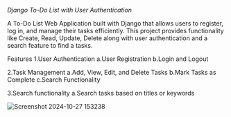 *Django To-Do List with User Authentication*

A To-Do List Web Application built with Django that allows users to register, log in, and manage their tasks efficiently. This project provides functionality like Create, Read, Update, Delete along with user authentication and a search feature to find a tasks.

Features
1.User Authentication
a.User Registration
b.Login and Logout

2.Task Management
a.Add, View, Edit, and Delete Tasks
b.Mark Tasks as Complete
c.Search Functionality

3.Search functionality
a.Search tasks based on titles or keywords

![Screenshot 2024-10-27 153238](https://github.com/user-attachments/assets/ee0ae240-7dde-490d-a412-f10fc6fa39de)
